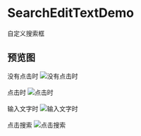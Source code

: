 # SearchEditTextDemo
自定义搜索框

## 预览图
没有点击时
![没有点击时](https://github.com/wenwenwen888/SearchEditTextDemo/blob/master/preview/1.png)
</br></br>
点击时
![点击时](https://github.com/wenwenwen888/SearchEditTextDemo/blob/master/preview/2.png)
</br></br>
输入文字时
![输入文字时](https://github.com/wenwenwen888/SearchEditTextDemo/blob/master/preview/3.png)</br></br>
点击搜索
![点击搜索](https://github.com/wenwenwen888/SearchEditTextDemo/blob/master/preview/3.png)
